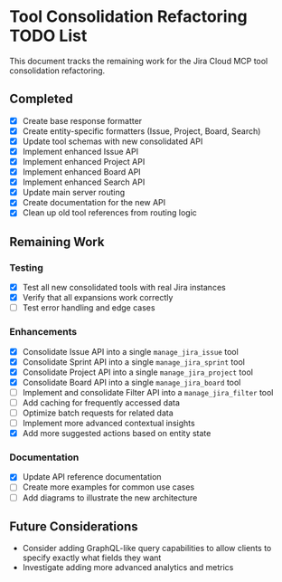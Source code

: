 # Tool Consolidation Refactoring TODO List

This document tracks the remaining work for the Jira Cloud MCP tool consolidation refactoring.

## Completed

- [x] Create base response formatter
- [x] Create entity-specific formatters (Issue, Project, Board, Search)
- [x] Update tool schemas with new consolidated API
- [x] Implement enhanced Issue API
- [x] Implement enhanced Project API
- [x] Implement enhanced Board API
- [x] Implement enhanced Search API
- [x] Update main server routing
- [x] Create documentation for the new API
- [x] Clean up old tool references from routing logic

## Remaining Work

### Testing

- [x] Test all new consolidated tools with real Jira instances
- [x] Verify that all expansions work correctly
- [ ] Test error handling and edge cases

### Enhancements

  - [x] Consolidate Issue API into a single `manage_jira_issue` tool
  - [x] Consolidate Sprint API into a single `manage_jira_sprint` tool
  - [x] Consolidate Project API into a single `manage_jira_project` tool
  - [x] Consolidate Board API into a single `manage_jira_board` tool
- [ ] Implement and consolidate Filter API into a `manage_jira_filter` tool
- [ ] Add caching for frequently accessed data
- [ ] Optimize batch requests for related data
- [ ] Implement more advanced contextual insights
- [x] Add more suggested actions based on entity state

### Documentation

- [x] Update API reference documentation
- [ ] Create more examples for common use cases
- [ ] Add diagrams to illustrate the new architecture

## Future Considerations

- Consider adding GraphQL-like query capabilities to allow clients to specify exactly what fields they want
- Investigate adding more advanced analytics and metrics
